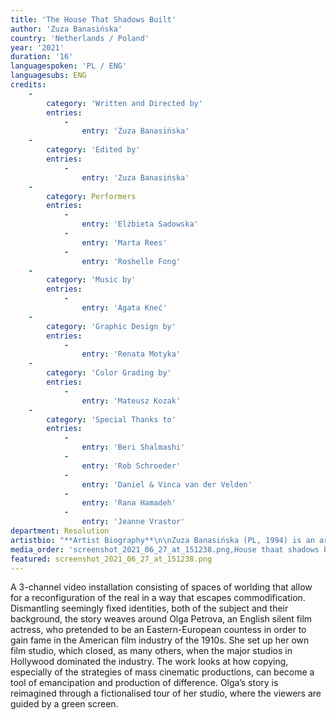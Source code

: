 ```yaml
---
title: 'The House That Shadows Built'
author: 'Zuza Banasińska'
country: 'Netherlands / Poland'
year: '2021'
duration: '16'
languagespoken: 'PL / ENG'
languagesubs: ENG
credits:
    -
        category: 'Written and Directed by'
        entries:
            -
                entry: 'Zuza Banasińska'
    -
        category: 'Edited by'
        entries:
            -
                entry: 'Zuza Banasińska'
    -
        category: Performers
        entries:
            -
                entry: 'Elżbieta Sadowska'
            -
                entry: 'Marta Rees'
            -
                entry: 'Roshelle Fong'
    -
        category: 'Music by'
        entries:
            -
                entry: 'Agata Kneć'
    -
        category: 'Graphic Design by'
        entries:
            -
                entry: 'Renata Motyka'
    -
        category: 'Color Grading by'
        entries:
            -
                entry: 'Mateusz Kozak'
    -
        category: 'Special Thanks to'
        entries:
            -
                entry: 'Beri Shalmashi'
            -
                entry: 'Rob Schroeder'
            -
                entry: 'Daniel & Vinca van der Velden'
            -
                entry: 'Rana Hamadeh'
            -
                entry: 'Jeanne Vrastor'
department: Resolution
artistbio: "**Artist Biography**\n\nZuza Banasińska (PL, 1994) is an artist making video-based environments, where virtual and real elements are hybridised beyond distinction in order to generate narratives and spaces that are unfixed and non-hierarchical. She studied at the Academy of Fine Arts in Cracow and the Universität der Künste in Berlin. In 2020 she won first prize at “Short Waves” in Poznań and “On. Art” in Wrocław. Her works have been shown in such spaces as the U-Jazdowski CCA in Warsaw, “Dům Umění Mesta Brna” in Czech Republic or “Blindside” in Melbourne."
media_order: 'screenshot_2021_06_27_at_151238.png,House thaat shadows built 2.jpg,screenshot_2021_09_02_at_1109371632819141.png'
featured: screenshot_2021_06_27_at_151238.png
---
```


A 3-channel video installation consisting of spaces of worlding that allow for a reconfiguration of the real in a way that escapes commodification. Dismantling seemingly fixed identities, both of the subject and their background, the story weaves around Olga Petrova, an English silent film actress, who pretended to be an Eastern-European countess in order to gain fame in the American film industry of the 1910s. She set up her own film studio, which closed, as many others, when the major studios in Hollywood dominated the industry. The work looks at how copying, especially of the strategies of mass cinematic productions, can become a tool of emancipation and production of difference. Olga’s story is reimagined through a fictionalised tour of her studio, where the viewers are guided by a green screen.